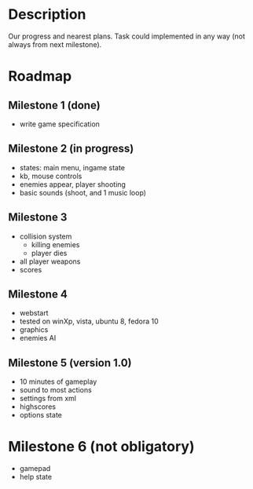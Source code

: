 # Description #
Our progress and nearest plans. Task could implemented in any way (not always from next milestone).


# Roadmap #

## Milestone 1 (done) ##
  * write game specification

## Milestone 2 (in progress) ##
  * states: main menu, ingame state
  * kb, mouse controls
  * enemies appear, player shooting
  * basic sounds (shoot, and 1 music loop)

## Milestone 3 ##
  * collision system
    * killing enemies
    * player dies
  * all player weapons
  * scores

## Milestone 4 ##
  * webstart
  * tested on winXp, vista, ubuntu 8, fedora 10
  * graphics
  * enemies AI

## Milestone 5 (version 1.0) ##
  * 10 minutes of gameplay
  * sound to most actions
  * settings from xml
  * highscores
  * options state


# Milestone 6 (not obligatory) #
  * gamepad
  * help state